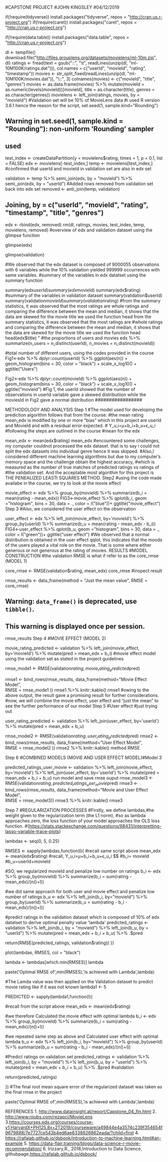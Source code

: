 #CAPSTONE PROJECT
#JOHN KINGSLEY
#04/12/2019


if(!require(tidyverse)) install.packages("tidyverse", repos = "http://cran.us.r-project.org")
if(!require(caret)) install.packages("caret", repos = "http://cran.us.r-project.org")

if(!require(data.table)) install.packages("data.table", repos = "http://cran.us.r-project.org")

dl <- tempfile()
download.file("http://files.grouplens.org/datasets/movielens/ml-10m.zip", dl)
ratings <- fread(text = gsub("::", "\t", readLines(unzip(dl, "ml-10M100K/ratings.dat"))),
                 col.names = c("userId", "movieId", "rating", "timestamp"))
movies <- str_split_fixed(readLines(unzip(dl, "ml-10M100K/movies.dat")), "\\::", 3)
colnames(movies) <- c("movieId", "title", "genres")
movies <- as.data.frame(movies) %>% mutate(movieId = as.numeric(levels(movieId))[movieId],
                                           title = as.character(title),
                                           genres = as.character(genres))
movielens <- left_join(ratings, movies, by = "movieId")
#Validation set will be 10% of MovieLens data
#i used R version 3.6.1 hence the reason for the script,
set.seed(1, sample.kind="Rounding")
## Warning in set.seed(1, sample.kind = "Rounding"): non-uniform 'Rounding' sampler
## used
test_index <- createDataPartition(y = movielens$rating, times = 1, p = 0.1, list = FALSE)
edx <- movielens[-test_index,]
temp <- movielens[test_index,]
#confirmed that userId and movieId in validation set are also in edx set

validation <- temp %>% 
  semi_join(edx, by = "movieId") %>%
  semi_join(edx, by = "userId")
#Added rows removed from validation set back into edx set
removed <- anti_join(temp, validation)
## Joining, by = c("userId", "movieId", "rating", "timestamp", "title", "genres")
edx <- rbind(edx, removed)
rm(dl, ratings, movies, test_index, temp, movielens, removed)
#overview of edx and validation dataset using the glimpse function

glimpse(edx)

glimpse(validation)

#We observed that the edx dataset is composed of 9000055 observations with 6 variables while the 10% validation yielded 999999 occurrences with same variables. #summary of the variables in edx datatset using the summary function

summary(edx$userId)
summary(edx$movieId)
summary(edx$rating)
#summary of the variables in validation dataset
summary(validation$userId)
summary(validation$movieId)
summary(validation$rating)
#from the summary statistics, it was observed that the most ratings are whole ratings and comparing the difference between the mean and median, it shows that the data are skewed for the movie title we used the function head from the summary statistics, it was observed that the most ratings are #whole ratings and comparing the difference between the mean and median, it shows that the data are skewed for the movie title we used the function head
head(edx$title)
"
#the proportions of users and movies
edx %>%
  summarize(n_users = n_distinct(userId),
            n_movies = n_distinct(movieId))

#total number of different users, using the codes provided in the course
Fig1<-edx %>%
  dplyr::count(userId) %>% 
  ggplot(aes(n)) + 
  geom_histogram(bins = 30, color = "black") + 
  scale_x_log10() +
  ggtitle("Users")

Fig2<-edx %>%
  dplyr::count(movieId) %>% 
  ggplot(aes(n)) + 
  geom_histogram(bins = 30, color = "black") + 
  scale_x_log10() +
  ggtitle("movieid")
#Fig 1, the userId showed that the number of observations in userId variable gave a skewed distributiion while the moviesId in Fig2 gave a normal distribution #################

METHODOLOGY AND ANALYSIS Step 1 #The model used for developing the prediction algorithm follows that from the course: #the mean rating mean_edx is modified by one or more “bias” which in this project are userId and MovieId and with a residual error expected. #
Y_u,i=μ+b_i+b_u+ϵ_u_i
#following the steps are outlined in the course #mean for the edx

mean_edx <- mean(edx$rating)
mean_edx
#encountered some challenges, my computer couldnot processed the edx dataset. that is to say i could not split the edx datasets into individual genre hence it was skipped. #Also,I considered different machine learning algorithms but due to my computer’s memory space and the challenge obtain the highest accuracy, #which is measured as the number of true matches of predicted ratings vs ratings of #the validation set. And the acceptable most algorithm for this project is THE PENEALIZED LEASTt SQUARES METHOD. Step2 #using the code made availabe in the course, we try to look at the movie effect

movie_effect <- edx %>% 
  group_by(movieId) %>% 
  summarize(b_i = mean(rating - mean_edx))
FIG3<-movie_effect %>% qplot(b_i, geom ="histogram", bins = 30, data = ., color = I("blue"))+ 
  ggtitle("movie_effect")
Step 3 #Also, we considered the user effect on the observation

user_effect <- edx %>% 
  left_join(movie_effect, by='movieId') %>%
  group_by(userId) %>%
  summarize(b_u = mean(rating - mean_edx - b_i))
FIG4<-user_effect %>% qplot(b_u, geom ="histogram", bins = 30, data = ., color = I("green"))+
  ggtitle("user effect")
#We observed that a normal distribution is obtained in the user effect qqlot. this indicates that the moods of the users played a vital role on the movie. That is some where either generous or not generous at the rating of movies. RESULTS #MODEL CONSTRUCTION #the validation RMSE is what if refer to as the core_rmse (MODEL 1)

core_rmse <- RMSE(validation$rating, mean_edx)
core_rmse
#inspect result

rmse_results <- data_frame(method = "Just the mean value", RMSE = core_rmse)
## Warning: `data_frame()` is deprecated, use `tibble()`.
## This warning is displayed once per session.
rmse_results
Step 4 #MOVIE EFFECT (MODEL 2)

movie_rating_predicted <- validation %>% 
  left_join(movie_effect, by='movieId') %>%
  mutate(pred = mean_edx + b_i) 
#movie effect model using the validation set as stated in the project guidelines

rmse_mode1 <- RMSE(validation$rating,movie_rating_predicted$pred)

rmse1 <- bind_rows(rmse_results,
                   data_frame(method="Movie Effect Model",  
                              RMSE = rmse_mode1 ))
rmse1 %>% knitr::kable()
rmse1
#owing to the above output, the result gave a promising result for further considerations. #now, we will combine the movie effect, user effect and “just the mean” to see the further performance of our model Step 5 #User effect #just trying out

user_rating_predicted <- validation %>% 
  left_join(user_effect, by='userId') %>%
  mutate(pred = mean_edx + b_u) 

rmse_model2 <- RMSE(validation$rating,user_rating_predicted$pred)
rmse2 <- bind_rows(rmse_results,
                   data_frame(method="User Effect Model",  
                              RMSE = rmse_model2 ))
rmse2 %>% knitr::kable()
method	RMSE

Step 6 #COMBINED MODELS (MOVIE AND USER EFFECT MODEL)#Model 3

predicted_ratings_user_movie <- validation %>% 
  left_join(movie_effect, by='movieId') %>%
  left_join(user_effect, by='userId') %>%
  mutate(pred = mean_edx + b_i + b_u) 
run model and save rmse ouput
rmse_model3 <- RMSE(validation$rating,predicted_ratings_user_movie$pred)
rmse3 <- bind_rows(rmse_results,
                   data_frame(method="Movie and User Effect Model",  
                              RMSE = rmse_model3))
rmse3 %>% knitr::kable()
rmse3

Step 7 #REGULARIZATION PROCESSES #Firstly, we define lambdas,#he weight given to the regularization term (the L1 norm), #so as lambda approaches zero, the loss function of your model approaches the OLS loss function. #(https://stats.stackexchange.com/questions/68431/interpretting-lasso-variable-trace-plots)

lambdas <- seq(0, 5, 0.25)

RMSES <- sapply(lambdas,function(l){
  #recall same script above 
  mean_edx <- mean(edx$rating)
  #recall, Y_u,i=μ+b_i+b_u+ϵ_u_i $$
  #b_i= movieId
  #b_u=userId+movieId
  
  #SO, we regularized movieId and penalize low number on ratings
  b_i <- edx %>% 
    group_by(movieId) %>%
    summarize(b_i = sum(rating - mean_edx)/(n()+l))
  
  #we did same approach for both user and movie effect and penalize low number of ratings
  b_u <- edx %>% 
    left_join(b_i, by="movieId") %>%
    group_by(userId) %>%
    summarize(b_u = sum(rating - b_i - mean_edx)/(n()+l))
  
  #predict ratings in the validation dataset which is composed of 10% of edx datatset to derive optimal penalty value 'lambda'
  predicted_ratings <- 
    validation %>% 
    left_join(b_i, by = "movieId") %>%
    left_join(b_u, by = "userId") %>%
    mutate(pred = mean_edx + b_i + b_u) %>%
    .$pred
  
  return(RMSE(predicted_ratings, validation$rating))
})


plot(lambdas, RMSES,
     col = "black")


lambda <- lambdas[which.min(RMSES)]
lambda

paste('Optimal RMSE of',min(RMSES),'is achieved with Lambda',lambda)

#The Lamda value was then applied on the Validation dataset to predict movie rating like if it was not known
lambda1 <- 5

PREDICTED <- sapply(lambda1,function(l){
  
  #recall from the script above
  mean_edx <- mean(edx$rating)
  
  #we therefore Calculated the movie effect with optimal lambda
  b_i <- edx %>% 
    group_by(movieId) %>%
    summarize(b_i = sum(rating - mean_edx)/(n()+l))
  
  #we repeated same step as above and Calculated user effect with optimal lambda
  b_u <- edx %>% 
    left_join(b_i, by="movieId") %>%
    group_by(userId) %>%
    summarize(b_u = sum(rating - b_i - mean_edx)/(n()+l))
  
  #Predict ratings on validation set
  predicted_ratings <- 
    validation %>% 
    left_join(b_i, by = "movieId") %>%
    left_join(b_u, by = "userId") %>%
    mutate(pred = mean_edx + b_i + b_u) %>%
    .$pred #validation
  
  return(predicted_ratings)
  
})
#The final root mean square error of the regularized dataset was taken as the final rmse in the project

paste('Optimal RMSE of',min(RMSES),'is achieved with Lambda',lambda)

REFERENCES 1. http://www.datainsight.at/report/Capstone_04_fin.html 2. http://www.rpubs.com/rezapci/MovieLens 3.https://courses.edx.org/courses/course-v1:HarvardX+PH125.8x+2T2019/courseware/a49844e4a3574c239f354654f9679888/7e7727ce543b4ed6ae6338626862eada/?child=first 4. https://rafalab.github.io/dsbook/introduction-to-machine-learning.html#an-example 5. https://data-flair.training/blogs/data-science-r-movie-recommendation/ 6. Irizzary,R., 2018,Introduction to Data Science, githubpage,https://rafalab.github.io/dsbook/
